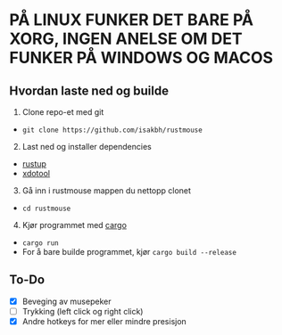 # PÅ LINUX FUNKER DET BARE PÅ XORG, INGEN ANELSE OM DET FUNKER PÅ WINDOWS OG MACOS

## Hvordan laste ned og builde
1. Clone repo-et med git
- `git clone https://github.com/isakbh/rustmouse`
2. Last ned og installer dependencies
  - [rustup](https://rust-lang.org)
  - [xdotool](https://github.com/jordansissel/xdotool)
3. Gå inn i rustmouse mappen du nettopp clonet
  - `cd rustmouse`
4. Kjør programmet med [cargo]([url](https://doc.rust-lang.org/cargo/))
- `cargo run`
- For å bare builde programmet, kjør `cargo build --release`

## To-Do
- [x] Beveging av musepeker
- [ ] Trykking (left click og right click)
- [x] Andre hotkeys for mer eller mindre presisjon
